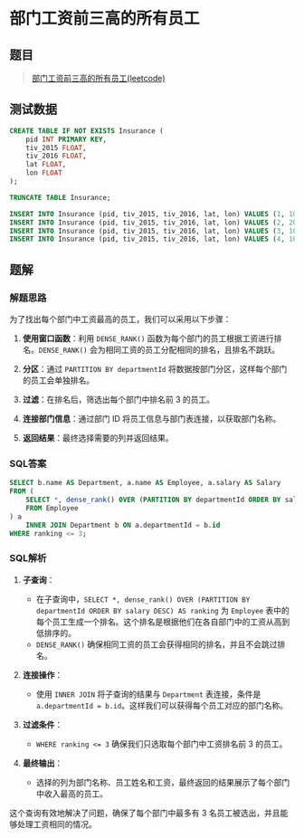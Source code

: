 # 部门工资前三高的所有员工

## 题目

> [部门工资前三高的所有员工(leetcode)](https://leetcode.cn/problems/department-top-three-salaries/?envType=study-plan-v2&envId=sql-free-50)

## 测试数据

```sql
CREATE TABLE IF NOT EXISTS Insurance (
    pid INT PRIMARY KEY,
    tiv_2015 FLOAT,
    tiv_2016 FLOAT,
    lat FLOAT,
    lon FLOAT
);

TRUNCATE TABLE Insurance;

INSERT INTO Insurance (pid, tiv_2015, tiv_2016, lat, lon) VALUES (1, 10.0, 5.0, 10.0, 10.0);
INSERT INTO Insurance (pid, tiv_2015, tiv_2016, lat, lon) VALUES (2, 20.0, 20.0, 20.0, 20.0);
INSERT INTO Insurance (pid, tiv_2015, tiv_2016, lat, lon) VALUES (3, 10.0, 30.0, 20.0, 20.0);
INSERT INTO Insurance (pid, tiv_2015, tiv_2016, lat, lon) VALUES (4, 10.0, 40.0, 40.0, 40.0);
```

## 题解

### 解题思路

为了找出每个部门中工资最高的员工，我们可以采用以下步骤：

1. **使用窗口函数**：利用 `DENSE_RANK()` 函数为每个部门的员工根据工资进行排名。`DENSE_RANK()` 会为相同工资的员工分配相同的排名，且排名不跳跃。

2. **分区**：通过 `PARTITION BY departmentId` 将数据按部门分区，这样每个部门的员工会单独排名。

3. **过滤**：在排名后，筛选出每个部门中排名前 3 的员工。

4. **连接部门信息**：通过部门 ID 将员工信息与部门表连接，以获取部门名称。

5. **返回结果**：最终选择需要的列并返回结果。

### SQL答案

```sql
SELECT b.name AS Department, a.name AS Employee, a.salary AS Salary
FROM (
	SELECT *, dense_rank() OVER (PARTITION BY departmentId ORDER BY salary DESC) AS ranking
	FROM Employee
) a
	INNER JOIN Department b ON a.departmentId = b.id
WHERE ranking <= 3;
```

### SQL解析

1. **子查询**：
    - 在子查询中，`SELECT *, dense_rank() OVER (PARTITION BY departmentId ORDER BY salary DESC) AS ranking` 为 `Employee` 表中的每个员工生成一个排名。这个排名是根据他们在各自部门中的工资从高到低排序的。
    - `DENSE_RANK()` 确保相同工资的员工会获得相同的排名，并且不会跳过排名。

2. **连接操作**：
    - 使用 `INNER JOIN` 将子查询的结果与 `Department` 表连接，条件是 `a.departmentId = b.id`。这样我们可以获得每个员工对应的部门名称。

3. **过滤条件**：
    - `WHERE ranking <= 3` 确保我们只选取每个部门中工资排名前 3 的员工。

4. **最终输出**：
    - 选择的列为部门名称、员工姓名和工资，最终返回的结果展示了每个部门中收入最高的员工。

这个查询有效地解决了问题，确保了每个部门中最多有 3 名员工被选出，并且能够处理工资相同的情况。